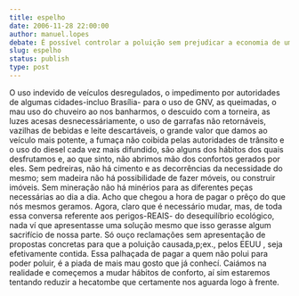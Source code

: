 ```yaml
---
title: espelho
date: 2006-11-28 22:00:00
author: manuel.lopes
debate: É possível controlar a poluição sem prejudicar a economia de um país?
slug: espelho
status: publish 
type: post
---
```


O uso indevido de veículos desregulados, o impedimento por autoridades de algumas cidades-incluo Brasília- para o uso de GNV, as queimadas, o mau uso do chuveiro ao nos banharmos, o descuido com a torneira, as luzes acesas desnecessáriamente, o uso de garrafas não retornáveis, vazilhas de bebidas e leite descartáveis, o grande valor que damos ao veículo mais potente, a fumaça não coibida pelas autoridades de trânsito e o uso do diesel cada vez mais difundido, são alguns dos hábitos dos quais desfrutamos e, ao que sinto, não abrimos mão dos confortos gerados por eles. Sem pedreiras, não há cimento e as decorrências da necessidade do mesmo; sem madeira não há possibilidade de fazer móveis, ou construir imóveis. Sem mineração não há minérios para as diferentes peças necessárias ao dia a dia. Acho que chegou a hora de pagar o prêço do que nós mesmos geramos. Agora, claro que é necessário mudar, mas, de toda essa conversa referente aos perigos-REAIS- do desequilíbrio ecológico, nada ví que apresentasse uma solução mesmo que isso gerasse algum sacrifício de nossa parte. Só ouço reclamações sem apresentação de propostas concretas para que a poluição causada,p;ex., pelos EEUU , seja efetivamente contida. Essa palhaçada de pagar a quem não polui para poder poluir, é a piada de mais mau gosto que já conhecí. Caiámos na realidade e começemos a mudar hábitos de conforto, aí sim estaremos tentando reduzir a hecatombe que certamente nos aguarda logo à frente.
